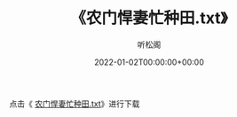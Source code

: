 ﻿---
title:  《农门悍妻忙种田.txt》
date:   2022-01-02T00:00:00+00:00
author: 听松阁
layout: post
permalink: /农门悍妻忙种田/
categories: 小说
tags: [小说]
---

点击《 [农门悍妻忙种田.txt](http://img.660000.xyz/bookstukust/book/bntxt/10/农门悍妻忙种田.txt)》进行下载